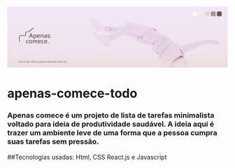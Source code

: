 ![Capa](./capa-projeto.png)

# apenas-comece-todo

### Apenas comece é um projeto de lista de tarefas minimalista voltado para ideia de produtividade saudável. A ideia aqui é trazer um ambiente leve de uma forma que a pessoa cumpra suas tarefas sem pressão.

##Tecnologias usadas: Html, CSS React.js e Javascript
